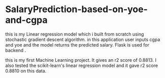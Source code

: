 # SalaryPrediction-based-on-yoe-and-cgpa
this is my Linear regression model which i built from scratch using stochastic gradient descent algorithm. in this application user inputs cgpa and yoe and the model returns the predicted salary. Flask is used for backend .

this is my first Machine Learning project. It gives an r2 score of 0.8813. I also tested the scikit-learn's linear regression model and it gave r2 score 0.8810 on this data.
